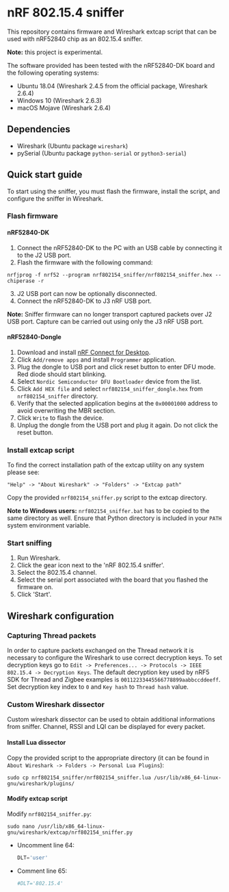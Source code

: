 # nRF 802.15.4 sniffer

This repository contains firmware and Wireshark extcap script that can be used with nRF52840 chip as an 802.15.4 sniffer.

__Note:__ this project is experimental.

The software provided has been tested with the nRF52840-DK board and the following operating systems:
* Ubuntu 18.04 (Wireshark 2.4.5 from the official package, Wireshark 2.6.4)
* Windows 10 (Wireshark 2.6.3)
* macOS Mojave (Wireshark 2.6.4)

## Dependencies
* Wireshark (Ubuntu package `wireshark`)
* pySerial (Ubuntu package `python-serial` or `python3-serial`)

## Quick start guide

To start using the sniffer, you must flash the firmware, install the script, and configure the sniffer in Wireshark.

### Flash firmware

#### nRF52840-DK
1. Connect the nRF52840-DK to the PC with an USB cable by connecting it to the J2 USB port.
2. Flash the firmware with the following command:
```
nrfjprog -f nrf52 --program nrf802154_sniffer/nrf802154_sniffer.hex --chiperase -r
```
3. J2 USB port can now be optionally disconnected.
4. Connect the nRF52840-DK to J3 nRF USB port.

__Note:__ Sniffer firmware can no longer transport captured packets over J2 USB port. Capture can be carried out using only the J3 nRF USB port.

#### nRF52840-Dongle

1. Download and install [nRF Connect for Desktop](https://www.nordicsemi.com/Software-and-Tools/Development-Tools/nRF-Connect-for-desktop).
2. Click `Add/remove apps` and install `Programmer` application.
3. Plug the dongle to USB port and click reset button to enter DFU mode. Red diode should start blinking.
4. Select `Nordic Semiconductor DFU Bootloader` device from the list.
5. Click `Add HEX file` and select `nrf802154_sniffer_dongle.hex` from `nrf802154_sniffer` directory.
6. Verify that the selected application begins at the `0x00001000` address to avoid overwriting the MBR section.
7. Click `Write` to flash the device.
8. Unplug the dongle from the USB port and plug it again. Do not click the reset button.

### Install extcap script

To find the correct installation path of the extcap utility on any system please see:
```
"Help" -> "About Wireshark" -> "Folders" -> "Extcap path"
```
Copy the provided `nrf802154_sniffer.py` script to the extcap directory.

__Note to Windows users:__ `nrf802154_sniffer.bat` has to be copied to the same directory as well.
Ensure that Python directory is included in your `PATH` system environment variable.

### Start sniffing
1. Run Wireshark.
2. Click the gear icon next to the 'nRF 802.15.4 sniffer'.
3. Select the 802.15.4 channel.
4. Select the serial port associated with the board that you flashed the firmware on.
5. Click 'Start'.

## Wireshark configuration

### Capturing Thread packets

In order to capture packets exchanged on the Thread network it is necessary to configure the Wireshark to use correct decryption keys.
To set decryption keys go to `Edit -> Preferences... -> Protocols -> IEEE 802.15.4 -> Decryption Keys`. The default decryption key used by nRF5 SDK for Thread and Zigbee examples is `00112233445566778899aabbccddeeff`. Set decryption key index to `0` and `Key hash` to `Thread hash` value.

### Custom Wireshark dissector
Custom wireshark dissector can be used to obtain additional informations from sniffer. Channel, RSSI and LQI can be displayed for every packet.

#### Install Lua dissector
Copy the provided script to the appropriate directory (it can be found in `About Wireshark -> Folders -> Personal Lua Plugins`):
```
sudo cp nrf802154_sniffer/nrf802154_sniffer.lua /usr/lib/x86_64-linux-gnu/wireshark/plugins/
```
#### Modify extcap script
Modify `nrf802154_sniffer.py`:

`sudo nano /usr/lib/x86_64-linux-gnu/wireshark/extcap/nrf802154_sniffer.py`
- Uncomment line 64:
    ```python
    DLT='user'
    ```
- Comment line 65:
    ```python
    #DLT='802.15.4'
    ```
